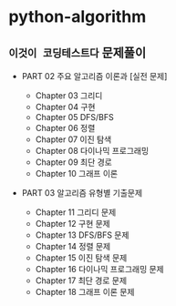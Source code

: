# python-algorithm

## `이것이 코딩테스트다` 문제풀이

* PART 02 주요 알고리즘 이론과 [실전 문제] 
  * Chapter 03 그리디 
  * Chapter 04 구현 
  * Chapter 05 DFS/BFS 
  * Chapter 06 정렬 
  * Chapter 07 이진 탐색 
  * Chapter 08 다이나믹 프로그래밍 
  * Chapter 09 최단 경로 
  * Chapter 10 그래프 이론 

* PART 03 알고리즘 유형별 기출문제 
  * Chapter 11 그리디 문제 
  * Chapter 12 구현 문제 
  * Chapter 13 DFS/BFS 문제 
  * Chapter 14 정렬 문제 
  * Chapter 15 이진 탐색 문제 
  * Chapter 16 다이나믹 프로그래밍 문제 
  * Chapter 17 최단 경로 문제 
  * Chapter 18 그래프 이론 문제 
